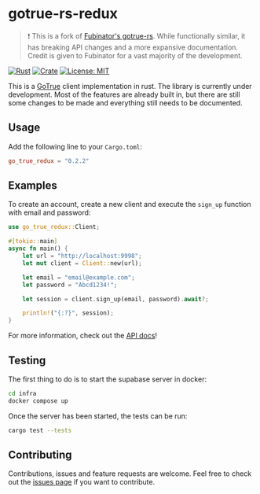 # gotrue-rs-redux

> :exclamation: This is a fork of [Fubinator's gotrue-rs](https://github.com/Fubinator/gotrue-rs). While functionally similar, it has breaking API changes and a more expansive documentation. Credit is given to Fubinator for a vast majority of the development.


[![Rust](https://github.com/j7nw4r/gotrue-rs-redux/actions/workflows/ci.yml/badge.svg)](https://github.com/j7nw4r/gotrue-rs-redux/actions/workflows/ci.yml)
[![Crate](https://img.shields.io/crates/v/go_true_redux.svg)](https://crates.io/crates/go_true_redux)
[![License: MIT](https://img.shields.io/crates/l/go_true_redux.svg)](#license)

This is a [GoTrue](https://github.com/supabase/gotrue) client implementation in rust. The library is currently under development. Most of the features are already built in, but there are still some changes to be made and everything still needs to be documented. 

## Usage
Add the following line to your `Cargo.toml`:

```toml
go_true_redux = "0.2.2"
```

## Examples

To create an account, create a new client and execute the `sign_up` function with email and password:

```rust
use go_true_redux::Client;

#[tokio::main]
async fn main() {
    let url = "http://localhost:9998";
    let mut client = Client::new(url);

    let email = "email@example.com";
    let password = "Abcd1234!";

    let session = client.sign_up(email, password).await?;

    println!("{:?}", session);
}
```

For more information, check out the [API docs](https://docs.rs/go_true_redux/0.2.2/go_true_redux/)!

## Testing

The first thing to do is to start the supabase server in docker:

```sh
cd infra
docker compose up
```

Once the server has been started, the tests can be run:

```sh
cargo test --tests
```

## Contributing

Contributions, issues and feature requests are welcome. Feel free to check out the [issues page](https://github.com/j7nw4r/gotrue-rs-redux) if you want to contribute.
